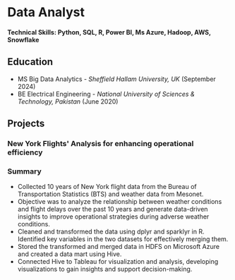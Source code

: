 # Data Analyst

#### Technical Skills: Python, SQL, R, Power BI, Ms Azure, Hadoop, AWS, Snowflake

## Education
- MS Big Data Analytics - _Sheffield Hallam University, UK_ (September 2024)								       		
- BE Electrical Engineering	- _National University of Sciences & Technology, Pakistan_ (June 2020)

## Projects
### New York Flights' Analysis for enhancing operational efficiency
### Summary
- Collected 10 years of New York flight data from the Bureau of Transportation Statistics (BTS) and weather data from Mesonet.
- Objective was to analyze the relationship between weather conditions and flight delays over the past 10 years and generate data-driven insights to improve operational strategies during adverse weather conditions.
- Cleaned and transformed the data using dplyr and sparklyr in R. Identified key variables in the two datasets for effectively merging them.
- Stored the transformed and merged data in HDFS on Microsoft Azure and created a data mart using Hive.
- Connected Hive to Tableau for visualization and analysis, developing visualizations to gain insights and support decision-making.
